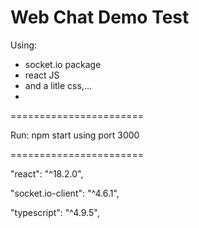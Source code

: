 # Web Chat Demo Test

Using:

 - socket.io package
 - react JS
 - and a litle css,...
 - 
=======================

Run:
npm start
using port 3000


=======================

 "react": "^18.2.0",
 
 "socket.io-client": "^4.6.1",
 
 "typescript": "^4.9.5",
 
